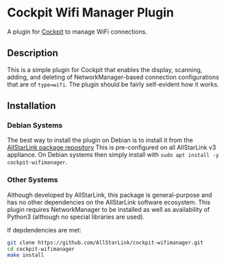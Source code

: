 # Cockpit Wifi Manager Plugin
A plugin for [Cockpit](https://cockpit-project.org/) to manage WiFi connections.

## Description
This is a simple plugin for Cockpit that enables the display, scanning, adding, and
deleting of NetworkManager-based connection configurations that are of `type=wifi`.
The plugin should be fairly self-evident how it works.

## Installation

### Debian Systems
The best way to install the plugin on Debian is to install it from the 
[AllStarLink package repository](https://allstarlink.github.io/user-guide/install/#allstarlink-package-repo-install)
This is pre-configured on all AllStarLink v3 appliance. On Debian systems then 
simply install with `sudo apt install -y cockpit-wifimanager`.

### Other Systems
Although developed by AllStarLink, this package is general-purpose and has no
other dependencies on the AllStarLink software ecosystem. This plugin requires
NetworkManager to be installed as well as availability of Python3 (although no special
libraries are used).

If depdendencies are met:

```bash
git clone https://github.com/AllStarLink/cockpit-wifimanager.git
cd cockpit-wifimanager
make install
```
